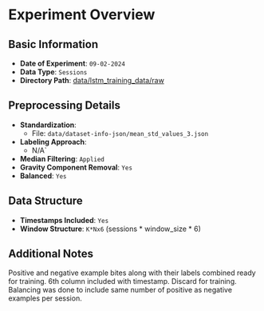 # Experiment Overview

## Basic Information
- **Date of Experiment**: `09-02-2024`
- **Data Type**: `Sessions`
- **Directory Path**: [data/lstm_training_data/raw](data/lstm_training_data/raw)

## Preprocessing Details
- **Standardization**:
  - File: `data/dataset-info-json/mean_std_values_3.json`
- **Labeling Approach**:
  - N/A`
- **Median Filtering**: `Applied`
- **Gravity Component Removal**: `Yes`
- **Balanced**: `Yes`

## Data Structure

- **Timestamps Included**: `Yes`
- **Window Structure**: `K*Nx6` (sessions * window_size * 6)

## Additional Notes
Positive and negative example bites along with their labels combined ready for training. 6th column included with 
timestamp. Discard for training. Balancing was done to include same number of positive as negative examples per session.

[//]: # (## Results Summary)

[//]: # (## Future Considerations)

[//]: # (&#40;Suggest any future tests, changes, or improvements that could be made based on the current experiment’s outcomes. This could include trying different preprocessing steps, adjusting parameters, or testing with different data sets.&#41;)

